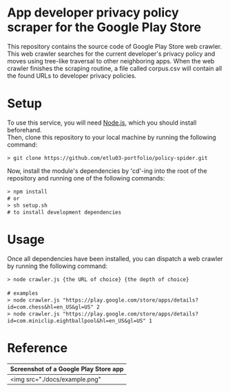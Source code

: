 # App developer privacy policy scraper for the Google Play Store
This repository contains the source code of Google Play Store web crawler. This web crawler searches for the current developer's privacy policy and moves using tree-like traversal to other neighboring apps. When the web crawler finishes the scraping routine, a file called corpus.csv will contain all the found URLs to developer privacy policies.

# Setup
To use this service, you will need [Node.js](https://nodejs.org/en), which you should install beforehand. <br>
Then, clone this repository to your local machine by running the following command:
```shell
> git clone https://github.com/etlu03-portfolio/policy-spider.git
```
Now, install the module's dependencies by 'cd'-ing into the root of the repository and running one of the following commands:
```shell
> npm install
# or
> sh setup.sh
# to install development dependencies
```

# Usage
Once all dependencies have been installed, you can dispatch a web crawler by running the following command:
```shell
> node crawler.js {the URL of choice} {the depth of choice}

# examples
> node crawler.js "https://play.google.com/store/apps/details?id=com.chess&hl=en_US&gl=US" 2
> node crawler.js "https://play.google.com/store/apps/details?id=com.miniclip.eightballpool&hl=en_US&gl=US" 1
```

# Reference
| Screenshot of a Google Play Store app |
| ------------------------------------- |
| <img src="./docs/example.png"         |

